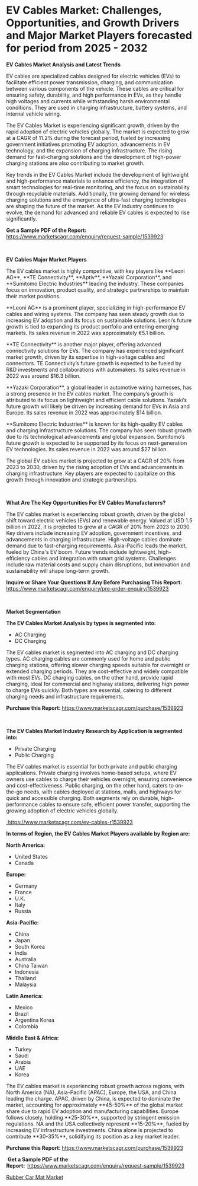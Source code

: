 <p><h1>EV Cables Market: Challenges, Opportunities, and Growth Drivers and Major Market Players forecasted for period from 2025 - 2032</h1></p><p><strong>EV Cables Market Analysis and Latest Trends</strong></p>
<p><p>EV cables are specialized cables designed for electric vehicles (EVs) to facilitate efficient power transmission, charging, and communication between various components of the vehicle. These cables are critical for ensuring safety, durability, and high performance in EVs, as they handle high voltages and currents while withstanding harsh environmental conditions. They are used in charging infrastructure, battery systems, and internal vehicle wiring.</p><p>The EV Cables Market is experiencing significant growth, driven by the rapid adoption of electric vehicles globally. The market is expected to grow at a CAGR of 11.2% during the forecast period, fueled by increasing government initiatives promoting EV adoption, advancements in EV technology, and the expansion of charging infrastructure. The rising demand for fast-charging solutions and the development of high-power charging stations are also contributing to market growth.</p><p>Key trends in the EV Cables Market include the development of lightweight and high-performance materials to enhance efficiency, the integration of smart technologies for real-time monitoring, and the focus on sustainability through recyclable materials. Additionally, the growing demand for wireless charging solutions and the emergence of ultra-fast charging technologies are shaping the future of the market. As the EV industry continues to evolve, the demand for advanced and reliable EV cables is expected to rise significantly.</p></p>
<p><strong>Get a Sample PDF of the Report:&nbsp;</strong> <a href="https://www.marketscagr.com/enquiry/request-sample/1539923?utm_campaign=1998&utm_medium=2&utm_source=Github&utm_content=ia&utm_term=22012025&utm_id=ev-cables">https://www.marketscagr.com/enquiry/request-sample/1539923</a></p>
<p>&nbsp;</p>
<p><strong>EV Cables Major Market Players</strong></p>
<p><p>The EV cables market is highly competitive, with key players like **Leoni AG**, **TE Connectivity**, **Aptiv**, **Yazaki Corporation**, and **Sumitomo Electric Industries** leading the industry. These companies focus on innovation, product quality, and strategic partnerships to maintain their market positions.</p><p>**Leoni AG** is a prominent player, specializing in high-performance EV cables and wiring systems. The company has seen steady growth due to increasing EV adoption and its focus on sustainable solutions. Leoni’s future growth is tied to expanding its product portfolio and entering emerging markets. Its sales revenue in 2022 was approximately €5.1 billion.</p><p>**TE Connectivity** is another major player, offering advanced connectivity solutions for EVs. The company has experienced significant market growth, driven by its expertise in high-voltage cables and connectors. TE Connectivity’s future growth is expected to be fueled by R&D investments and collaborations with automakers. Its sales revenue in 2022 was around $16.3 billion.</p><p>**Yazaki Corporation**, a global leader in automotive wiring harnesses, has a strong presence in the EV cables market. The company’s growth is attributed to its focus on lightweight and efficient cable solutions. Yazaki’s future growth will likely be driven by increasing demand for EVs in Asia and Europe. Its sales revenue in 2022 was approximately $14 billion.</p><p>**Sumitomo Electric Industries** is known for its high-quality EV cables and charging infrastructure solutions. The company has seen robust growth due to its technological advancements and global expansion. Sumitomo’s future growth is expected to be supported by its focus on next-generation EV technologies. Its sales revenue in 2022 was around $27 billion.</p><p>The global EV cables market is projected to grow at a CAGR of 20% from 2023 to 2030, driven by the rising adoption of EVs and advancements in charging infrastructure. Key players are expected to capitalize on this growth through innovation and strategic partnerships.</p></p>
<p>&nbsp;</p>
<p><strong>What Are The Key Opportunities For EV Cables Manufacturers?</strong></p>
<p><p>The EV cables market is experiencing robust growth, driven by the global shift toward electric vehicles (EVs) and renewable energy. Valued at USD 1.5 billion in 2022, it is projected to grow at a CAGR of 20% from 2023 to 2030. Key drivers include increasing EV adoption, government incentives, and advancements in charging infrastructure. High-voltage cables dominate demand due to fast-charging requirements. Asia-Pacific leads the market, fueled by China's EV boom. Future trends include lightweight, high-efficiency cables and integration with smart grid systems. Challenges include raw material costs and supply chain disruptions, but innovation and sustainability will shape long-term growth.</p></p>
<p><strong>Inquire or Share Your Questions If Any Before Purchasing This Report:</strong> <a href="https://www.marketscagr.com/enquiry/pre-order-enquiry/1539923?utm_campaign=1998&utm_medium=2&utm_source=Github&utm_content=ia&utm_term=22012025&utm_id=ev-cables">https://www.marketscagr.com/enquiry/pre-order-enquiry/1539923</a></p>
<p>&nbsp;</p>
<p><strong>Market Segmentation</strong></p>
<p><strong>The EV Cables Market Analysis by types is segmented into:</strong></p>
<p><ul><li>AC Charging</li><li>DC Charging</li></ul></p>
<p><p>The EV cables market is segmented into AC charging and DC charging types. AC charging cables are commonly used for home and public charging stations, offering slower charging speeds suitable for overnight or extended charging periods. They are cost-effective and widely compatible with most EVs. DC charging cables, on the other hand, provide rapid charging, ideal for commercial and highway stations, delivering high power to charge EVs quickly. Both types are essential, catering to different charging needs and infrastructure requirements.</p></p>
<p><strong>Purchase this Report:&nbsp;</strong><a href="https://www.marketscagr.com/purchase/1539923?utm_campaign=1998&utm_medium=2&utm_source=Github&utm_content=ia&utm_term=22012025&utm_id=ev-cables">https://www.marketscagr.com/purchase/1539923</a></p>
<p>&nbsp;</p>
<p><strong>The EV Cables Market Industry Research by Application is segmented into:</strong></p>
<p><ul><li>Private Charging</li><li>Public Charging</li></ul></p>
<p><p>The EV cables market is essential for both private and public charging applications. Private charging involves home-based setups, where EV owners use cables to charge their vehicles overnight, ensuring convenience and cost-effectiveness. Public charging, on the other hand, caters to on-the-go needs, with cables deployed at stations, malls, and highways for quick and accessible charging. Both segments rely on durable, high-performance cables to ensure safe, efficient power transfer, supporting the growing adoption of electric vehicles globally.</p></p>
<p><a href="https://www.marketscagr.com/ev-cables-r1539923?utm_campaign=1998&utm_medium=2&utm_source=Github&utm_content=ia&utm_term=22012025&utm_id=ev-cables">&nbsp;https://www.marketscagr.com/ev-cables-r1539923</a></p>
<p><strong>In terms of Region, the EV Cables Market Players available by Region are:</strong></p>
<p>
    <p> <strong> North America: </strong>
        <ul>
            <li>United States</li>
            <li>Canada</li>
        </ul>
        </p> 
    <p> <strong> Europe: </strong>
        <ul>
            <li>Germany</li>
            <li>France</li>
            <li>U.K.</li>
            <li>Italy</li>
            <li>Russia</li>
        </ul>
        </p> 
    <p> <strong> Asia-Pacific: </strong>
        <ul>
            <li>China</li>
            <li>Japan</li>
            <li>South Korea</li>
            <li>India</li>
            <li>Australia</li>
            <li>China Taiwan</li>
            <li>Indonesia</li>
            <li>Thailand</li>
            <li>Malaysia</li>
        </ul>
        </p> 
    <p> <strong> Latin America: </strong>
        <ul>
            <li>Mexico</li>
            <li>Brazil</li>
            <li>Argentina Korea</li>
            <li>Colombia</li>
        </ul>
        </p> 
    <p> <strong> Middle East & Africa: </strong>
        <ul>
            <li>Turkey</li>
            <li>Saudi</li>
            <li>Arabia</li>
            <li>UAE</li>
            <li>Korea</li>
        </ul>
    </p>
    </p>
<p><p>The EV cables market is experiencing robust growth across regions, with North America (NA), Asia-Pacific (APAC), Europe, the USA, and China leading the charge. APAC, driven by China, is expected to dominate the market, accounting for approximately **45-50%** of the global market share due to rapid EV adoption and manufacturing capabilities. Europe follows closely, holding **25-30%**, supported by stringent emission regulations. NA and the USA collectively represent **15-20%**, fueled by increasing EV infrastructure investments. China alone is projected to contribute **30-35%**, solidifying its position as a key market leader.</p></p>
<p><strong>Purchase this Report: </strong><a href="https://www.marketscagr.com/purchase/1539923?utm_campaign=1998&utm_medium=2&utm_source=Github&utm_content=ia&utm_term=22012025&utm_id=ev-cables">https://www.marketscagr.com/purchase/1539923</a></p>
<p>&nbsp;<strong>Get a Sample PDF of the Report:&nbsp;&nbsp;</strong><a href="https://www.marketscagr.com/enquiry/request-sample/1539923?utm_campaign=1998&utm_medium=2&utm_source=Github&utm_content=ia&utm_term=22012025&utm_id=ev-cables">https://www.marketscagr.com/enquiry/request-sample/1539923</a></p>
<p><strong></strong></p>
<p><p><a href="https://github.com/dringals/Market-Research-Report-List-6/blob/main/rubber-car-mat-market.md?utm_campaign=1998&utm_medium=2&utm_source=Github&utm_content=ia&utm_term=22012025&utm_id=ev-cables">Rubber Car Mat Market</a></p></p>